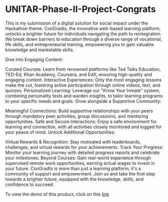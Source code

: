 # UNITAR-Phase-II-Project-Congrats
This is my submission of a digital solution for social impact under the Hackathon theme.
ConGradts, the innovative web-based learning platform, unlocks a brighter future for individuals navigating the path to reintegration. We break down barriers to education through a diverse range of vocational, life skills, and entrepreneurial training, empowering you to gain valuable knowledge and marketable skills.

Dive into Engaging Content:

Curated Courses: Learn from renowned platforms like Ted Talks Education, TED-Ed, Khan Academy, Coursera, and EdX, ensuring high-quality and engaging content.
Interactive Experiences: Only the most engaging lessons make the cut, fostering active participation through online videos, text, and quizzes.
Personalized Learning: Leverage our "Know Your Inmate" system, combining personality tests and warden insights, to tailor learning programs to your specific needs and goals.
Grow alongside a Supportive Community:

Meaningful Connections: Build supportive relationships with your peers through mandatory peer activities, group discussions, and mentoring opportunities.
Safe and Secure Interactions: Enjoy a safe environment for learning and connection, with all activities closely monitored and logged for your peace of mind.
Unlock Additional Opportunities:

Virtual Rewards & Recognition: Stay motivated with leaderboards, challenges, and virtual rewards for your achievements.
Track Your Progress: Monitor your learning journey with detailed progress reports and celebrate your milestones.
Beyond Courses: Gain real-world experience through supervised remote work opportunities, earning actual wages to invest in your future.
ConGradts is more than just a learning platform; it's a community of support and empowerment. Join us and take the first step towards a brighter future, equipped with the knowledge, skills, and confidence to succeed.

To view the demo of this product, click on this [link](file:///private/var/folders/t1/4qnc0jg9195ckkv4r3ps64zc0000gn/T/Mobirise/20240203_221923/index.html)
